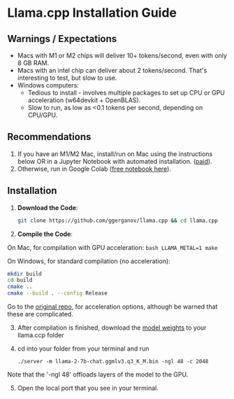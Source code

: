 # Llama.cpp Installation Guide

## Warnings / Expectations
- Macs with M1 or M2 chips will deliver 10+ tokens/second, even with only 8 GB RAM.
- Macs with an intel chip can deliver about 2 tokens/second. That's interesting to test, but slow to use.
- Windows computers:
    - Tedious to install - involves multiple packages to set up CPU or GPU acceleration (w64devkit + OpenBLAS).
    - Slow to run, as low as <0.1 tokens per second, depending on CPU/GPU.

## Recommendations
1. If you have an M1/M2 Mac, install/run on Mac using the instructions below OR in a Jupyter Notebook with automated installation. ([paid](https://buy.stripe.com/dR65l6f4p95V7AI6oA)).
2. Otherwise, run in Google Colab ([free notebook here](https://colab.research.google.com/drive/1u8x41Jx8WWtI-nzHOgqTxkS3Q_lcjaSX?usp=sharing)).

## Installation

1. **Download the Code**:
    ```bash
    git clone https://github.com/ggerganov/llama.cpp && cd llama.cpp
    ```

2. **Compile the Code**:

On Mac, for compilation with GPU acceleration:
    ```bash
    LLAMA_METAL=1 make
    ```

On Windows, for standard compilation (no acceleration):
```bash
mkdir build
cd build
cmake ..
cmake --build . --config Release
```
Go to the [original repo](https://github.com/ggerganov/llama.cpp), for acceleration options, although be warned that these are complicated.

3. After compilation is finished, download the [model weights](https://huggingface.co/TheBloke/Llama-2-7B-Chat-GGML/blob/main/llama-2-7b-chat.ggmlv3.q3_K_M.bin) to your llama.ccp folder

4. cd into your folder from your terminal and run
    ```
    ./server -m llama-2-7b-chat.ggmlv3.q3_K_M.bin -ngl 48 -c 2048
    ```

Note that the '-ngl 48' offloads layers of the model to the GPU.

5. Open the local port that you see in your terminal.

